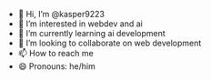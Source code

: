 - 👋 Hi, I’m @kasper9223
- 👀 I’m interested in webdev and ai
- 🌱 I’m currently learning ai development
- 💞️ I’m looking to collaborate on web development
- 📫 How to reach me 
- 😄 Pronouns: he/him
<!-- - ⚡ Fun fact: ...-->

